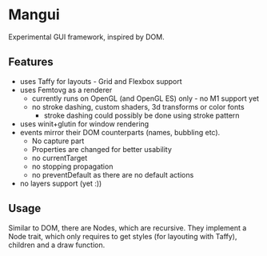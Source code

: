 # Mangui

Experimental GUI framework, inspired by DOM.

## Features

- uses Taffy for layouts - Grid and Flexbox support
- uses Femtovg as a renderer
  - currently runs on OpenGL (and OpenGL ES) only - no M1 support yet
  - no stroke dashing, custom shaders, 3d transforms or color fonts
    - stroke dashing could possibly be done using stroke pattern
- uses winit+glutin for window rendering
- events mirror their DOM counterparts (names, bubbling etc).
  - No capture part
  - Properties are changed for better usability
  - no currentTarget
  - no stopping propagation
  - no preventDefault as there are no default actions
- no layers support (yet :))

## Usage

Similar to DOM, there are Nodes, which are recursive. They implement a Node trait, which only requires to get styles (for layouting with Taffy), children and a draw function.
